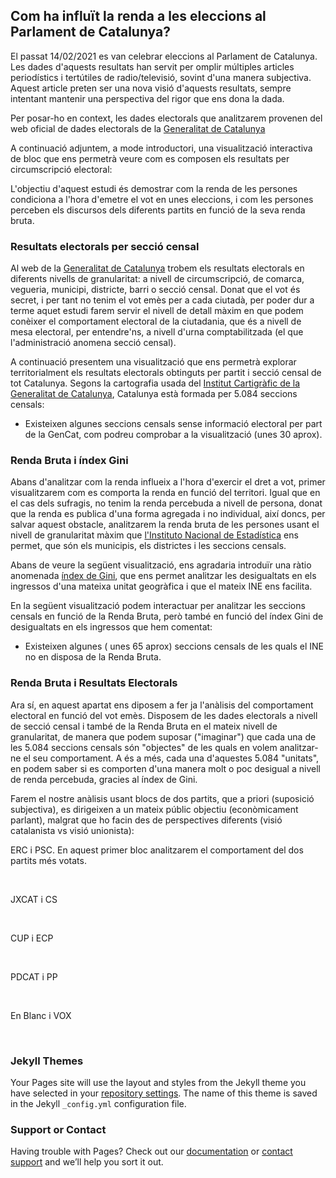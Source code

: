 ## Com ha influït la renda a les eleccions al Parlament de Catalunya?

El passat 14/02/2021 es van celebrar eleccions al Parlament de Catalunya. Les dades d'aquests resultats han servit per omplir múltiples articles periodístics i tertútiles de radio/televisió, sovint d'una manera subjectiva. Aquest article preten ser una nova visió d'aquests resultats, sempre intentant mantenir una perspectiva del rigor que ens dona la dada.

Per posar-ho en context, les dades electorals que analitzarem provenen del web oficial de dades electorals de la
[Generalitat de Catalunya](https://gencat.cat/eleccions/resultatsparlament2021/resultados/resumen/AUCI)

A continuació adjuntem, a mode introductori, una visualització interactiva de bloc que ens permetrà veure com es composen els resultats per circumscripció electoral:

<div class="flourish-embed flourish-election" data-src="visualisation/8237234"><script src="https://public.flourish.studio/resources/embed.js"></script></div>

L'objectiu d'aquest estudi és demostrar com la renda de les persones condiciona a l'hora d'emetre el vot en unes eleccions, i com les persones perceben els discursos dels diferents partits en funció de la seva renda bruta. 

### Resultats electorals per secció censal

Al web de la [Generalitat de Catalunya](https://gencat.cat/eleccions/resultatsparlament2021/resultados/resumen/AUCI) trobem els resultats electorals en diferents nivells de granularitat: a nivell de circumscripció, de comarca, vegueria, municipi, districte, barri o secció censal. Donat que el vot és secret, i per tant no tenim el vot emès per a cada ciutadà, per poder dur a terme aquet estudi farem servir el nivell de detall màxim en que podem conèixer el comportament electoral de la ciutadania, que és a nivell de mesa electoral, per entendre'ns, a nivell d'urna comptabilitzada (el que l'administració anomena secció censal).

A continuació presentem una visualització que ens permetrà explorar territorialment els resultats electorals obtinguts per partit i secció censal de tot Catalunya. Segons la cartografia usada del [Institut Cartigràfic de la Generalitat de Catalunya](https://www.icgc.cat/Descarregues/Cartografia-vectorial/Seccions-censals), Catalunya està formada per 5.084 seccions censals:

<div class="flourish-embed flourish-map" data-src="visualisation/8246354"><script src="https://public.flourish.studio/resources/embed.js"></script></div>
 
* Existeixen algunes seccions censals sense informació electoral per part de la GenCat, com podreu comprobar a la visualització (unes 30 aprox).

### Renda Bruta i índex Gini

Abans d'analitzar com la renda influeix a l'hora d'exercir el dret a vot, primer visualitzarem com es comporta la renda en funció del territori. Igual que en el cas dels sufragis, no tenim la renda percebuda a nivell de persona, donat que la renda es publica d'una forma agregada i no individual, així doncs, per salvar aquest obstacle, analitzarem la renda bruta de les persones usant el nivell de granularitat màxim que [l'Instituto Nacional de Estadística](https://www.ine.es/dynt3/inebase/es/index.htm?padre=7132) ens permet, que són els municipis, els districtes i les seccions censals. 

Abans de veure la següent visualització, ens agradaria introduïr una ràtio anomenada [índex de Gini](https://ca.wikipedia.org/wiki/Coeficient_de_Gini), que ens permet analitzar les desigualtats en els ingressos d'una mateixa unitat geogràfica i que el mateix INE ens facilita. 

En la següent visualització podem interactuar per analitzar les seccions censals en funció de la Renda Bruta, però també en funció del índex Gini de desigualtats en els ingressos que hem comentat:

<div class="flourish-embed flourish-map" data-src="visualisation/8246723"><script src="https://public.flourish.studio/resources/embed.js"></script></div>

* Existeixen algunes ( unes 65 aprox) seccions censals de les quals el INE no en disposa de la Renda Bruta.

### Renda Bruta i Resultats Electorals

Ara sí, en aquest apartat ens diposem a fer ja l'anàlisis del comportament electoral en funció del vot emès. Disposem de les dades electorals a nivell de secció censal i també de la Renda Bruta en el mateix nivell de granularitat, de manera que podem suposar ("imaginar") que cada una de les 5.084 seccions censals són "objectes" de les quals en volem analitzar-ne el seu comportament. A és a més, cada una d'aquestes 5.084 "unitats", en podem saber si es comporten d'una manera molt o poc desigual a nivell de renda percebuda, gracies al índex de Gini.

Farem el nostre anàlisis usant blocs de dos partits, que a priori (suposició subjectiva), es dirigeixen a un mateix públic objectiu (econòmicament parlant), malgrat que ho facin des de perspectives diferents (visió catalanista vs visió unionista):

ERC  i PSC. En aquest primer bloc analitzarem el comportament del dos partits més votats. 
<div class="flourish-embed flourish-scatter" data-src="visualisation/8247441" style="width:48%; display: inline-block; vertical-align: top;"><script src="https://public.flourish.studio/resources/embed.js"></script></div>
<div class="flourish-embed flourish-scatter" data-src="visualisation/8247395" style="width:48%; display: inline-block; vertical-align: top;"><script src="https://public.flourish.studio/resources/embed.js"></script></div>

JXCAT i CS

<div class="flourish-embed flourish-scatter" data-src="visualisation/8247464" style="width:48%; display: inline-block; vertical-align: top;"><script src="https://public.flourish.studio/resources/embed.js"></script></div>
<div class="flourish-embed flourish-scatter" data-src="visualisation/8247488" style="width:48%; display: inline-block; vertical-align: top;"><script src="https://public.flourish.studio/resources/embed.js"></script></div>

CUP i ECP

<div class="flourish-embed flourish-scatter" data-src="visualisation/8247508" style="width:48%; display: inline-block; vertical-align: top;"><script src="https://public.flourish.studio/resources/embed.js"></script></div>
<div class="flourish-embed flourish-scatter" data-src="visualisation/8247529" style="width:48%; display: inline-block; vertical-align: top;"><script src="https://public.flourish.studio/resources/embed.js"></script></div>

PDCAT i PP

<div class="flourish-embed flourish-scatter" data-src="visualisation/8246909" style="width:48%; display: inline-block; vertical-align: top;"><script src="https://public.flourish.studio/resources/embed.js"></script></div>
<div class="flourish-embed flourish-scatter" data-src="visualisation/8247352" style="width:48%; display: inline-block; vertical-align: top;"><script src="https://public.flourish.studio/resources/embed.js"></script></div>

En Blanc i VOX

<div class="flourish-embed flourish-scatter" data-src="visualisation/8247579" style="width:48%; display: inline-block; vertical-align: top;"><script src="https://public.flourish.studio/resources/embed.js"></script></div>
<div class="flourish-embed flourish-scatter" data-src="visualisation/8247563" style="width:48%; display: inline-block; vertical-align: top;"><script src="https://public.flourish.studio/resources/embed.js"></script></div>

### Jekyll Themes

Your Pages site will use the layout and styles from the Jekyll theme you have selected in your [repository settings](https://github.com/jordipuiggros/UOC/settings/pages). The name of this theme is saved in the Jekyll `_config.yml` configuration file.

### Support or Contact

Having trouble with Pages? Check out our [documentation](https://docs.github.com/categories/github-pages-basics/) or [contact support](https://support.github.com/contact) and we’ll help you sort it out.
